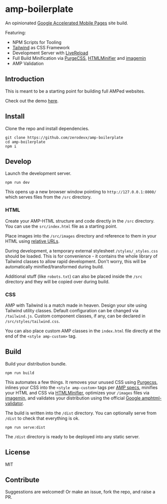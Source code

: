 # amp-boilerplate

An opinionated [Google Accelerated Mobile Pages](https://www.ampproject.org/) site build.

Featuring:

* NPM Scripts for Tooling
* [Tailwind](https://tailwindcss.com/) as CSS Framework
* Development Server with [LiveReload](https://github.com/livereload/livereload-js)
* Full Build Minification via [PurgeCSS](https://github.com/FullHuman/purgecss), [HTMLMinifier](https://github.com/kangax/html-minifier) and [imagemin](https://github.com/imagemin/imagemin)
* AMP Validation


## Introduction

This is meant to be a starting point for building full AMPed websites.

Check out the demo [here](https://zerodevx.github.io/amp-boilerplate/dist/).


## Install

Clone the repo and install dependencies.

```
git clone https://github.com/zerodevx/amp-boilerplate
cd amp-boilerplate
npm i
```


## Develop

Launch the development server.

```
npm run dev
```

This opens up a new browser window pointing to `http://127.0.0.1:8000/` which serves files from the `/src` directory.


### HTML

Create your AMP-HTML structure and code directly in the `/src` directory. You can use the `src/index.html` file as a starting point.

Place images into the `/src/images` directory and reference to them in your HTML using [relative URLs](https://www.w3.org/TR/WD-html40-970917/htmlweb.html#h-5.1.2).

During development, a temporary external stylesheet `/styles/_styles.css` should be loaded. This is for convenience - it contains the whole library of Tailwind classes to allow rapid development. Don't worry, this will be automatically minified/transformed during build.

Additional stuff (like `robots.txt`) can also be placed inside the `/src` directory and they will be copied over during build.


### CSS

AMP with Tailwind is a match made in heaven. Design your site using Tailwind utility classes. Default configuration can be changed via `/tailwind.js`. Custom component classes, if any, can be declared in `/src/styles/tailwind.css`.

You can also place custom AMP classes in the `index.html` file directly at the end of the `<style amp-custom>` tag.


## Build

Build your distribution bundle.

```
npm run build
```

This automates a few things. It removes your unused CSS using [Purgecss](https://github.com/FullHuman/purgecss), inlines your CSS into the `<style amp-custom>` tags per [AMP specs](https://www.ampproject.org/docs/fundamentals/spec), minifies your HTML and CSS via [HTMLMinifier](https://github.com/kangax/html-minifier), optimizes your `/images` files via [imagemin](https://github.com/imagemin/imagemin), and validates your distribution using the official [Google amphtml-validator](https://www.npmjs.com/package/amphtml-validator).

The build is written into the `/dist` directory. You can optionally serve from `/dist` to check that everything is ok.

```
npm run serve:dist
```

The `/dist` directory is ready to be deployed into any static server.


## License

MIT


## Contribute

Suggesstions are welcomed! Or make an issue, fork the repo, and raise a PR.

